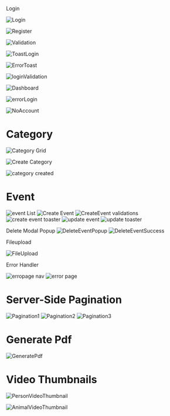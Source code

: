 Login

![Login](https://user-images.githubusercontent.com/87525401/198270903-9378fa79-0d85-4e61-86e7-15a957f0e0d6.PNG)

![Register](https://user-images.githubusercontent.com/87525401/198272434-20889160-3aef-47f0-b39a-854c40354aac.PNG)

![Validation](https://user-images.githubusercontent.com/87525401/198275225-fcf46bbd-c973-4b15-b82c-3c6647035067.PNG)

![ToastLogin](https://user-images.githubusercontent.com/87525401/198277960-469634e8-564e-412c-9160-51af48411b03.png)

![ErrorToast](https://user-images.githubusercontent.com/87525401/198279673-612f4328-0fa0-48fe-9842-dec999d1a193.PNG)

![loginValidation](https://user-images.githubusercontent.com/87525401/198282423-3dfe9add-e9d3-45c4-808c-95f924650920.PNG)

![Dashboard](https://user-images.githubusercontent.com/87525401/199660998-4db96306-beea-45ca-9eda-22176e0451a2.png)

![errorLogin](https://user-images.githubusercontent.com/87525401/198285014-9517962d-81d4-4d97-86f4-b6dafae2397c.PNG)

![NoAccount](https://user-images.githubusercontent.com/87525401/198285944-fef74eb1-81ff-4b5e-8e5c-f40bded83211.PNG)

# Category
![Category Grid](https://user-images.githubusercontent.com/92164758/198330585-c8f892b3-63f4-4cb8-9763-bc6dfb38cf1d.png)


![Create Category](https://user-images.githubusercontent.com/92164758/198330268-6ae9bd29-ab5f-4b04-a28d-e474e68d1e54.png)

![category created](https://user-images.githubusercontent.com/92164758/198330258-b0a1ea04-fd8a-462b-8870-a6dc735d113d.png)

# Event
![event List](https://user-images.githubusercontent.com/92291258/198344869-7f9e4a32-72c5-4c37-bb56-2023a997dad9.png)
![Create Event](https://user-images.githubusercontent.com/92291258/198344607-ab60d64b-6fa9-4bc1-8d82-34ca95d95b6c.png)
![CreateEvent validations](https://user-images.githubusercontent.com/92291258/198344620-dad1524f-3da6-4a9a-be93-ec851fe03cb9.png)
![create event toaster](https://user-images.githubusercontent.com/92291258/198344626-7c7cae39-93f7-43e3-8701-cc51ba03e16d.png)
![update event](https://user-images.githubusercontent.com/92291258/198346791-c1ae4f86-d46c-452d-912d-a4344ede2594.png)
![update toaster](https://user-images.githubusercontent.com/92291258/198346801-7984728d-560f-4a0a-9b6b-769cf7b1a8fe.png)

Delete Modal Popup
![DeleteEventPopup](https://user-images.githubusercontent.com/88362571/198538944-b0f7bc62-0b58-4a92-a0b3-792fd9217efb.PNG)
![DeleteEventSuccess](https://user-images.githubusercontent.com/88362571/198539016-d16d81e8-4cb6-40ce-b795-d7dc18f7a071.png)


Fileupload

![FileUpload](https://user-images.githubusercontent.com/87525401/198289158-6798a62c-3d3e-4235-9177-c2e23d087d3e.png)

Error Handler

![erropage nav](https://user-images.githubusercontent.com/92291258/198273258-5faf1d4e-bdbc-48e3-8333-cb266d65cdc5.png)
![error page](https://user-images.githubusercontent.com/92291258/198273285-43ed958f-a88b-4353-a929-7f10b5ad47ec.png)


# Server-Side Pagination
![Pagination1](https://user-images.githubusercontent.com/80381121/198289890-3b69f345-7948-4425-be24-97388e2a9dcd.png)
![Pagination2](https://user-images.githubusercontent.com/80381121/198289883-ccbb2932-f6a5-46bc-a16e-7786a97158d8.png)
![Pagination3](https://user-images.githubusercontent.com/80381121/198289887-2e0f2596-e664-4bf4-9b0e-f639471de9fc.png)


# Generate Pdf
![GeneratePdf](https://user-images.githubusercontent.com/80381121/198296827-d6b36e10-d04b-404d-b071-f7cdf349953f.png)



# Video Thumbnails
![PersonVideoThumbnail](https://user-images.githubusercontent.com/92164758/198301599-d51212b6-2fb2-4edf-b034-3ed92aff691a.png)

![AnimalVideoThumbnail](https://user-images.githubusercontent.com/92164758/198303048-4d277362-a694-41e1-9029-d79e4fb3da61.png)
